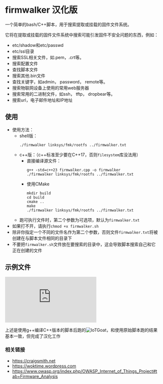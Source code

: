 # firmwalker 汉化版
一个简单的bash/C++脚本，用于搜索提取或挂载的固件文件系统。

它将在提取或挂载的固件文件系统中搜索可能引发固件不安全问题的东西，例如：

* etc/shadow和etc/passwd
* etc/ssl目录
* 搜索SSL相关文件，如.pem，.crt等。
* 搜索配置文件
* 查找脚本文件
* 搜索其他.bin文件
* 查找关键字，如admin， password， remote等。
* 搜索物联网设备上使用的常用web服务器
* 搜索常用的二进制文件，如ssh， tftp， dropbear等。
* 搜索url，电子邮件地址和IP地址

## 使用
* 使用方法：
  * shell版：
    ```shell
    ./firmwalker linksys/fmk/rootfs ../firmwalker.txt
    ```
  * c++版：（c++标准至少要在C++17，否则`filesystem`库没法用）
    * 直接编译源文件：
      ```shell
      g++ -std=c++23 firmwalker.cpp -o firmwalker
      ./firmwalker linksys/fmk/rootfs ../firmwalker.txt
      ```
    * 使用CMake
      ```shell
      mkdir build
      cd build
      cmake ..
      make
      ./firmwalker linksys/fmk/rootfs ../firmwalker.txt
      ```
  * 跑可执行文件时，第二个参数为可选项，默认为`firmwalker.txt`
* 如果打不开，请执行`chmod +x firmwalker.sh`
* 除非你指定一个不同的文件名作为第二个参数，否则文件`firmwalker.txt`将被创建在与脚本文件相同的目录下
* 不要把`firmwalker.sh`文件放在要搜索的目录中，这会导致脚本搜索自己和它正在创建的文件

## 示例文件
![firmwalker.txt](https://github.com/Lumine2024/firmwalker_zh_hans/blob/master/firmwalker.txt)

上述是使用g++编译C++版本的脚本后跑的![IoTGoat](https://github.com/OWASP/IoTGoat)，和使用原始脚本跑的结果基本一致，但完成了汉化工作

### 相关链接
* https://craigsmith.net
* https://woktime.wordpress.com
* https://www.owasp.org/index.php/OWASP_Internet_of_Things_Project#tab=Firmware_Analysis
